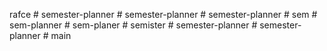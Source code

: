 rafce
#   s e m e s t e r - p l a n n e r  
 #   s e m e s t e r - p l a n n e r  
 #   s e m e s t e r - p l a n n e r  
 #   s e m  
 #   s e m - p l a n n e r  
 #   s e m - p l a n e r  
 #   s e m i s t e r  
 #   s e m e s t e r - p l a n n e r  
 #   s e m e s t e r - p l a n n e r  
 #   m a i n  
 